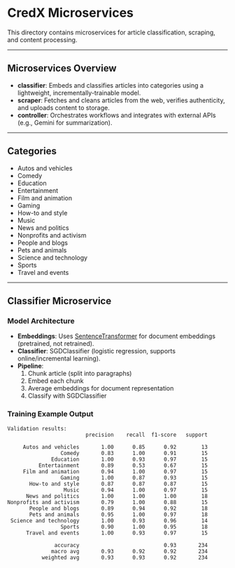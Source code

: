 # CredX Microservices

This directory contains microservices for article classification, scraping, and content processing.

---

## Microservices Overview

- **classifier**: Embeds and classifies articles into categories using a lightweight, incrementally-trainable model.
- **scraper**: Fetches and cleans articles from the web, verifies authenticity, and uploads content to storage.
- **controller**: Orchestrates workflows and integrates with external APIs (e.g., Gemini for summarization).

---

## Categories

- Autos and vehicles
- Comedy
- Education
- Entertainment
- Film and animation
- Gaming
- How-to and style
- Music
- News and politics
- Nonprofits and activism
- People and blogs
- Pets and animals
- Science and technology
- Sports
- Travel and events

---

## Classifier Microservice

### Model Architecture

- **Embeddings**: Uses [SentenceTransformer](https://www.sbert.net/) for document embeddings (pretrained, not retrained).
- **Classifier**: SGDClassifier (logistic regression, supports online/incremental learning).
- **Pipeline**:
  1. Chunk article (split into paragraphs)
  2. Embed each chunk
  3. Average embeddings for document representation
  4. Classify with SGDClassifier

### Training Example Output

```
Validation results:
                         precision    recall  f1-score   support

     Autos and vehicles       1.00      0.85      0.92        13
                 Comedy       0.83      1.00      0.91        15
              Education       1.00      0.93      0.97        15
          Entertainment       0.89      0.53      0.67        15
     Film and animation       0.94      1.00      0.97        15
                 Gaming       1.00      0.87      0.93        15
       How-to and style       0.87      0.87      0.87        15
                  Music       0.94      1.00      0.97        15
      News and politics       1.00      1.00      1.00        18
Nonprofits and activism       0.79      1.00      0.88        15
       People and blogs       0.89      0.94      0.92        18
       Pets and animals       0.95      1.00      0.97        18
 Science and technology       1.00      0.93      0.96        14
                 Sports       0.90      1.00      0.95        18
      Travel and events       1.00      0.93      0.97        15

               accuracy                           0.93       234
              macro avg       0.93      0.92      0.92       234
           weighted avg       0.93      0.93      0.92       234
```
